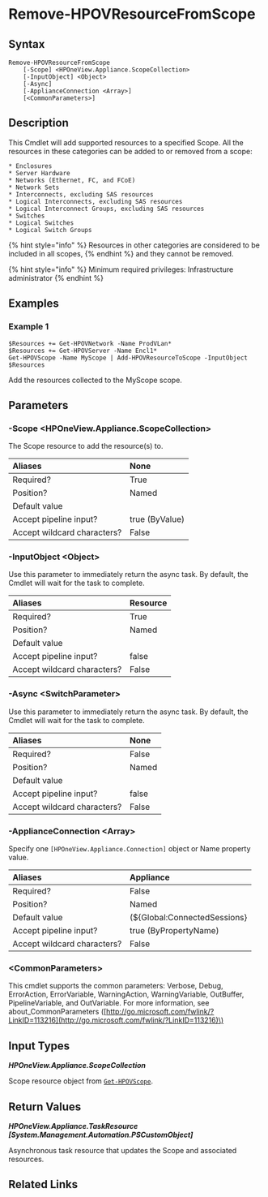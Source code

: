 ﻿---
description: Remove supported resource(s) from Scope.
---

# Remove-HPOVResourceFromScope

## Syntax

```text
Remove-HPOVResourceFromScope
    [-Scope] <HPOneView.Appliance.ScopeCollection>
    [-InputObject] <Object>
    [-Async]
    [-ApplianceConnection <Array>]
    [<CommonParameters>]
```

## Description

This Cmdlet will add supported resources to a specified Scope.  All the resources in these categories can be added to or removed from a scope:

	* Enclosures
	* Server Hardware
	* Networks (Ethernet, FC, and FCoE)
	* Network Sets
	* Interconnects, excluding SAS resources
	* Logical Interconnects, excluding SAS resources
	* Logical Interconnect Groups, excluding SAS resources
	* Switches
	* Logical Switches
	* Logical Switch Groups

{% hint style="info" %}
Resources in other categories are considered to be included in all scopes,
{% endhint %}
 and they cannot be removed.

{% hint style="info" %}
Minimum required privileges: Infrastructure administrator
{% endhint %}

## Examples

###  Example 1 

```text
$Resources += Get-HPOVNetwork -Name ProdVLan* 
$Resources += Get-HPOVServer -Name Encl1* 
Get-HPOVScope -Name MyScope | Add-HPOVResourceToScope -InputObject $Resources
```

Add the resources collected to the MyScope scope.

## Parameters

### -Scope &lt;HPOneView.Appliance.ScopeCollection&gt;

The Scope resource to add the resource(s) to.

| Aliases | None |
| :--- | :--- |
| Required? | True |
| Position? | Named |
| Default value |  |
| Accept pipeline input? | true (ByValue) |
| Accept wildcard characters? | False |

### -InputObject &lt;Object&gt;

Use this parameter to immediately return the async task.  By default, the Cmdlet will wait for the task to complete.

| Aliases | Resource |
| :--- | :--- |
| Required? | True |
| Position? | Named |
| Default value |  |
| Accept pipeline input? | false |
| Accept wildcard characters? | False |

### -Async &lt;SwitchParameter&gt;

Use this parameter to immediately return the async task.  By default, the Cmdlet will wait for the task to complete.

| Aliases | None |
| :--- | :--- |
| Required? | False |
| Position? | Named |
| Default value |  |
| Accept pipeline input? | false |
| Accept wildcard characters? | False |

### -ApplianceConnection &lt;Array&gt;

Specify one `[HPOneView.Appliance.Connection]` object or Name property value.

| Aliases | Appliance |
| :--- | :--- |
| Required? | False |
| Position? | Named |
| Default value | (${Global:ConnectedSessions} | ? Default) |
| Accept pipeline input? | true (ByPropertyName) |
| Accept wildcard characters? | False |

### &lt;CommonParameters&gt;

This cmdlet supports the common parameters: Verbose, Debug, ErrorAction, ErrorVariable, WarningAction, WarningVariable, OutBuffer, PipelineVariable, and OutVariable. For more information, see about\_CommonParameters \([http://go.microsoft.com/fwlink/?LinkID=113216](http://go.microsoft.com/fwlink/?LinkID=113216)\)

## Input Types

_**HPOneView.Appliance.ScopeCollection**_

Scope resource object from [`Get-HPOVScope`](get-hpovscope.md).

## Return Values

_**HPOneView.Appliance.TaskResource [System.Management.Automation.PSCustomObject]**_

Asynchronous task resource that updates the Scope and associated resources.

## Related Links

